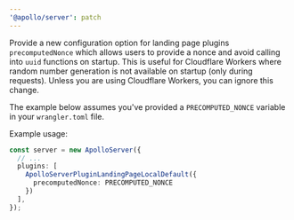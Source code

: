 ```yaml
---
'@apollo/server': patch
---
```


Provide a new configuration option for landing page plugins `precomputedNonce` which allows users to provide a nonce and avoid calling into `uuid` functions on startup. This is useful for Cloudflare Workers where random number generation is not available on startup (only during requests). Unless you are using Cloudflare Workers, you can ignore this change.

The example below assumes you've provided a `PRECOMPUTED_NONCE` variable in your `wrangler.toml` file.

Example usage:
```ts
const server = new ApolloServer({
  // ...
  plugins: [
    ApolloServerPluginLandingPageLocalDefault({
      precomputedNonce: PRECOMPUTED_NONCE
    })
  ],
});
```
